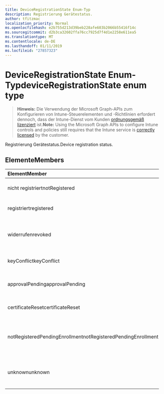 ```yaml
---
title: DeviceRegistrationState Enum-Typ
description: Registrierung Gerätestatus.
author: tfitzmac
localization_priority: Normal
ms.openlocfilehash: e2b755d213d39beb228afe603b2066b55416f14c
ms.sourcegitcommit: d2b3ca32602ffa76cc7925d7f4d1e2258e611ea5
ms.translationtype: MT
ms.contentlocale: de-DE
ms.lasthandoff: 01/11/2019
ms.locfileid: "27857323"
---
```

# <a name="deviceregistrationstate-enum-type"></a><span data-ttu-id="e6b1a-103">DeviceRegistrationState Enum-Typ</span><span class="sxs-lookup"><span data-stu-id="e6b1a-103">deviceRegistrationState enum type</span></span>

> <span data-ttu-id="e6b1a-104">**Hinweis:** Die Verwendung der Microsoft Graph-APIs zum Konfigurieren von Intune-Steuerelementen und -Richtlinien erfordert dennoch, dass der Intune-Dienst vom Kunden [ordnungsgemäß lizenziert](https://go.microsoft.com/fwlink/?linkid=839381) ist.</span><span class="sxs-lookup"><span data-stu-id="e6b1a-104">**Note:** Using the Microsoft Graph APIs to configure Intune controls and policies still requires that the Intune service is [correctly licensed](https://go.microsoft.com/fwlink/?linkid=839381) by the customer.</span></span>

<span data-ttu-id="e6b1a-105">Registrierung Gerätestatus.</span><span class="sxs-lookup"><span data-stu-id="e6b1a-105">Device registration status.</span></span>
## <a name="members"></a><span data-ttu-id="e6b1a-106">Elemente</span><span class="sxs-lookup"><span data-stu-id="e6b1a-106">Members</span></span>
|<span data-ttu-id="e6b1a-107">Element</span><span class="sxs-lookup"><span data-stu-id="e6b1a-107">Member</span></span>|<span data-ttu-id="e6b1a-108">Wert</span><span class="sxs-lookup"><span data-stu-id="e6b1a-108">Value</span></span>|<span data-ttu-id="e6b1a-109">Beschreibung</span><span class="sxs-lookup"><span data-stu-id="e6b1a-109">Description</span></span>|
|:---|:---|:---|
|<span data-ttu-id="e6b1a-110">nicht registriert</span><span class="sxs-lookup"><span data-stu-id="e6b1a-110">notRegistered</span></span>|<span data-ttu-id="e6b1a-111">0</span><span class="sxs-lookup"><span data-stu-id="e6b1a-111">0</span></span>|<span data-ttu-id="e6b1a-112">Das Gerät ist nicht registriert.</span><span class="sxs-lookup"><span data-stu-id="e6b1a-112">The device is not registered.</span></span>|
|<span data-ttu-id="e6b1a-113">registriert</span><span class="sxs-lookup"><span data-stu-id="e6b1a-113">registered</span></span>|<span data-ttu-id="e6b1a-114">2</span><span class="sxs-lookup"><span data-stu-id="e6b1a-114">2</span></span>|<span data-ttu-id="e6b1a-115">Das Gerät registriert ist.</span><span class="sxs-lookup"><span data-stu-id="e6b1a-115">The device is registered.</span></span>|
|<span data-ttu-id="e6b1a-116">widerrufen</span><span class="sxs-lookup"><span data-stu-id="e6b1a-116">revoked</span></span>|<span data-ttu-id="e6b1a-117">3</span><span class="sxs-lookup"><span data-stu-id="e6b1a-117">3</span></span>|<span data-ttu-id="e6b1a-118">Das Gerät wurde blockiert, gelöscht oder zurückgezogen.</span><span class="sxs-lookup"><span data-stu-id="e6b1a-118">The device has been blocked, wiped or retired.</span></span>|
|<span data-ttu-id="e6b1a-119">keyConflict</span><span class="sxs-lookup"><span data-stu-id="e6b1a-119">keyConflict</span></span>|<span data-ttu-id="e6b1a-120">4</span><span class="sxs-lookup"><span data-stu-id="e6b1a-120">4</span></span>|<span data-ttu-id="e6b1a-121">Das Gerät hat einen Konflikt mit Schlüssel.</span><span class="sxs-lookup"><span data-stu-id="e6b1a-121">The device has a key conflict.</span></span>|
|<span data-ttu-id="e6b1a-122">approvalPending</span><span class="sxs-lookup"><span data-stu-id="e6b1a-122">approvalPending</span></span>|<span data-ttu-id="e6b1a-123">5</span><span class="sxs-lookup"><span data-stu-id="e6b1a-123">5</span></span>|<span data-ttu-id="e6b1a-124">Das Gerät ist ausstehender Genehmigung.</span><span class="sxs-lookup"><span data-stu-id="e6b1a-124">The device is pending approval.</span></span>|
|<span data-ttu-id="e6b1a-125">certificateReset</span><span class="sxs-lookup"><span data-stu-id="e6b1a-125">certificateReset</span></span>|<span data-ttu-id="e6b1a-126">6</span><span class="sxs-lookup"><span data-stu-id="e6b1a-126">6</span></span>|<span data-ttu-id="e6b1a-127">Das Gerät Zertifikat wurde zurückgesetzt.</span><span class="sxs-lookup"><span data-stu-id="e6b1a-127">The device certificate has been reset.</span></span>|
|<span data-ttu-id="e6b1a-128">notRegisteredPendingEnrollment</span><span class="sxs-lookup"><span data-stu-id="e6b1a-128">notRegisteredPendingEnrollment</span></span>|<span data-ttu-id="e6b1a-129">7</span><span class="sxs-lookup"><span data-stu-id="e6b1a-129">7</span></span>|<span data-ttu-id="e6b1a-130">Das Gerät ist nicht registriert und ausstehenden Registrierung.</span><span class="sxs-lookup"><span data-stu-id="e6b1a-130">The device is not registered and pending enrollment.</span></span>|
|<span data-ttu-id="e6b1a-131">unknown</span><span class="sxs-lookup"><span data-stu-id="e6b1a-131">unknown</span></span>|<span data-ttu-id="e6b1a-132">8</span><span class="sxs-lookup"><span data-stu-id="e6b1a-132">8</span></span>|<span data-ttu-id="e6b1a-133">Die Registrierung Gerätestatus ist unbekannt.</span><span class="sxs-lookup"><span data-stu-id="e6b1a-133">The device registration status is unknown.</span></span>|



